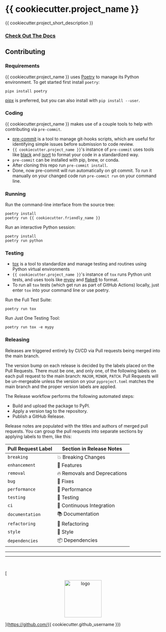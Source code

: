 # {{ cookiecutter.project_name }}

{{ cookiecutter.project_short_description }}

### [Check Out The Docs](https://juftin.com/ridbpy/)

## Contributing

### Requirements

{{ cookiecutter.project_name }} uses [Poetry] to  manage its Python environment.
To get started first install `poetry`:

```shell
pipx install poetry
```

[pipx] is preferred, but you can also install with `pip install --user`.

### Coding

{{ cookiecutter.project_name }} makes use of a couple tools to help with contributing via
`pre-commit`.

- [pre-commit](https://pre-commit.com/) is a tool to manage git-hooks scripts, which are useful
  for identifying simple issues before submission to code review.
- `{{ cookiecutter.project_name }}`'s instance of `pre-commit` uses tools like [black](https://github.com/psf/black)
  and
  [isort](https://pycqa.github.io/isort/) to format your code in a standardized way.
- `pre-commit` can be installed with pip, brew, or conda.
- After cloning this repo run `pre-commit install`.
- Done, now pre-commit will run automatically on git commit. To run it manually on your changed
  code run `pre-commit run` on your command line.


### Running

Run the command-line interface from the source tree:

```shell
poetry install
poetry run {{ cookiecutter.friendly_name }}
```

Run an interactive Python session:

```shell
poetry install
poetry run python
```

### Testing

- [tox](https://tox.wiki/en/latest/) is a tool to standardize and manage testing and routines
  using Python virtual environments
- `{{ cookiecutter.project_name }}`'s instance of `tox` runs Python unit tests, and uses tools like
  [mypy](https://github.com/python/mypy) and [flake8](https://flake8.pycqa.org/en/latest/pre) to
  format.
- To run all `tox` tests (which get run as part of GitHub Actions) locally, just enter `tox`
  into your command line or use poetry.

Run the Full Test Suite:

```tox
poetry run tox
```

Run Just One Testing Tool:

```shell
poetry run tox -e mypy
```

### Releasing

Releases are triggered entirely by CI/CD via Pull requests being merged into
the main branch.

The version bump on each release is decided by the labels placed on the Pull Requests.
There must be one, and only one, of the following labels on each pull request to the main branch:
`MAJOR`, `MINOR`, `PATCH`. Pull Requests will be un-mergeable unless the version on
your `pyproject.toml` matches the main branch and the proper version labels are applied.

The Release workflow performs the following automated steps:

- Build and upload the package to PyPI.
- Apply a version tag to the repository.
- Publish a GitHub Release.

Release notes are populated with the titles and authors of merged pull requests.
You can group the pull requests into separate sections
by applying labels to them, like this:

<!-- table-release-drafter-sections-begin -->

| Pull Request Label | Section in Release Notes     |
| ------------------ | ---------------------------- |
| `breaking`         | 💥 Breaking Changes          |
| `enhancement`      | 🚀 Features                  |
| `removal`          | 🔥 Removals and Deprecations |
| `bug`              | 🐞 Fixes                     |
| `performance`      | 🐎 Performance               |
| `testing`          | 🚨 Testing                   |
| `ci`               | 👷 Continuous Integration    |
| `documentation`    | 📚 Documentation             |
| `refactoring`      | 🔨 Refactoring               |
| `style`            | 💄 Style                     |
| `dependencies`     | 📦 Dependencies              |

<!-- table-release-drafter-sections-end -->

___________
___________

<br/>

[<p align="center" ><img src="{{ cookiecutter.logo_url }}" width="120" height="120"  alt="logo"> </p>](https://github.com/{{ cookiecutter.github_username }})

[codecov]: https://codecov.io/
[cookiecutter]: https://github.com/audreyr/cookiecutter
[github]: https://github.com/
[install-poetry.py]: https://raw.githubusercontent.com/python-poetry/poetry/master/install-poetry.py
[nox]: https://nox.thea.codes/
[nox-poetry]: https://nox-poetry.readthedocs.io/
[pipx]: https://pipxproject.github.io/pipx/
[poetry]: https://python-poetry.org/
[poetry version]: https://python-poetry.org/docs/cli/#version
[pyenv]: https://github.com/pyenv/pyenv
[pypi]: https://pypi.org/
[read the docs]: https://readthedocs.org/
[testpypi]: https://test.pypi.org/
[pre-commit]: https://pre-commit.com/
